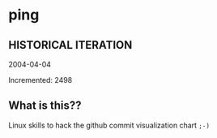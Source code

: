 # ping

## HISTORICAL ITERATION
2004-04-04

Incremented: 2498

## What is this?? 
Linux skills to hack the github commit visualization chart `;-)`
